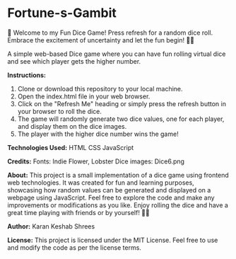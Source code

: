 # Fortune-s-Gambit
🎲 Welcome to my Fun Dice Game! Press refresh for a random dice roll. Embrace the excitement of uncertainty and let the fun begin! 🎉💫

A simple web-based Dice game where you can have fun rolling virtual dice and see which player gets the higher number.

**Instructions:**
1. Clone or download this repository to your local machine.
2. Open the index.html file in your web browser.
3. Click on the "Refresh Me" heading or simply press the refresh button in your browser to roll the dice.
4. The game will randomly generate two dice values, one for each player, and display them on the dice images.
5. The player with the higher dice number wins the game!

**Technologies Used:**
HTML
CSS
JavaScript

**Credits:**
Fonts: Indie Flower, Lobster
Dice images: Dice6.png

**About:**
This project is a small implementation of a dice game using frontend web technologies. It was created for fun and learning purposes, showcasing how random values can be generated and displayed on a webpage using JavaScript. Feel free to explore the code and make any improvements or modifications as you like. Enjoy rolling the dice and have a great time playing with friends or by yourself! 🎲🎉

**Author:**
Karan Keshab Shrees

**License:**
This project is licensed under the MIT License. Feel free to use and modify the code as per the license terms.
